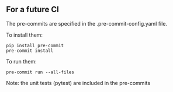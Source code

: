 ## For a future CI

The pre-commits are specified in the .pre-commit-config.yaml file. 

To install them:
```
pip install pre-commit
pre-commit install
```

To run them:
```
pre-commit run --all-files
```

Note: the unit tests (pytest) are included in the pre-commits
